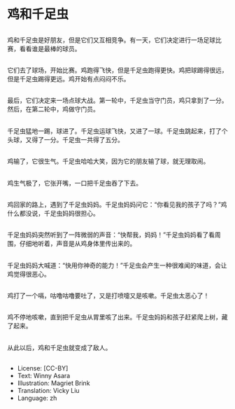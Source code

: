# 鸡和千足虫

##
鸡和千足虫是好朋友，但是它们又互相竞争。有一天，它们决定进行一场足球比赛，看看谁是最棒的球员。

##
它们去了球场，开始比赛。鸡跑得飞快，但是千足虫跑得更快。鸡把球踢得很远，但是千足虫踢得更远。鸡开始有点闷闷不乐。

##
最后，它们决定来一场点球大战。第一轮中，千足虫当守门员，鸡只拿到了一分。然后，在第二轮中，鸡做守门员。

##
千足虫猛地一踢，球进了。千足虫运球飞快，又进了一球。千足虫跳起来，打了个头球，又得了一分。千足虫一共得了五分。

##
鸡输了，它很生气。千足虫哈哈大笑，因为它的朋友输了球，就无理取闹。

##
鸡生气极了，它张开嘴，一口把千足虫吞了下去。

##
鸡回家的路上，遇到了千足虫妈妈。千足虫妈妈问它：“你看见我的孩子了吗？”鸡什么都没说，千足虫妈妈很担心。

##
千足虫妈妈突然听到了一阵微弱的声音：“快帮我，妈妈！”千足虫妈妈看了看周围，仔细地听着，声音是从鸡身体里传出来的。

##
千足虫妈妈大喊道：“快用你神奇的能力！”千足虫会产生一种很难闻的味道，会让鸡觉得很恶心。

##
鸡打了一个嗝，咕噜咕噜要吐了，又是打喷嚏又是咳嗽。千足虫太恶心了！

##
鸡不停地咳嗽，直到把千足虫从胃里咳了出来。千足虫妈妈和孩子赶紧爬上树，藏了起来。

##
从此以后，鸡和千足虫就变成了敌人。

##
* License: [CC-BY]
* Text: Winny Asara
* Illustration: Magriet Brink
* Translation: Vicky Liu
* Language: zh
